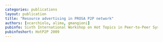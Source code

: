```yaml
---
categories: publications
layout: publication
title: "Resource advertising in PROSA P2P network"
authors: [vcarchiolo, alima, gmangioni]
pubinfo: Sixth International Workshop on Hot Topics in Peer-to-Peer Systems
pubinfoshort: HotP2P 2009
---
```

